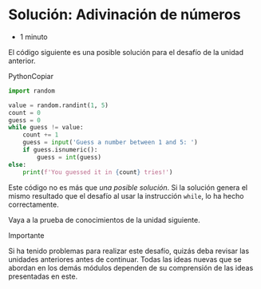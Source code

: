 # Solución: Adivinación de números

- 1 minuto

El código siguiente es una posible solución para el desafío de la unidad anterior.

PythonCopiar

```python
import random

value = random.randint(1, 5)
count = 0
guess = 0
while guess != value:
    count += 1
    guess = input('Guess a number between 1 and 5: ')
    if guess.isnumeric():
        guess = int(guess)
else:
    print(f'You guessed it in {count} tries!')
```

Este código no es más que *una posible solución*. Si la solución genera el mismo resultado que el desafío al usar la instrucción `while`, lo ha hecho correctamente.

Vaya a la prueba de conocimientos de la unidad siguiente.

 Importante

Si ha tenido problemas para realizar este desafío, quizás deba revisar las unidades anteriores antes de continuar. Todas las ideas nuevas que se abordan en los demás módulos dependen de su comprensión de las ideas presentadas en este.

